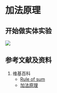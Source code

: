 # 加法原理

## 开始做实体实验

![](/images/概率/排列和组合/加法原理/1a1.jpg)

## 参考文献及资料

1. 维基百科
	- [Rule of sum](https://en.wikipedia.org/wiki/Rule_of_sum) 
	- [加法原理](https://zh.wikipedia.org/wiki/%E5%8A%A0%E6%B3%95%E5%8E%9F%E7%90%86) 
